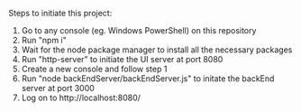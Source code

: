 Steps to initiate this project:

1. Go to any console (eg. Windows PowerShell) on this repository
2. Run "npm i"
3. Wait for the node package manager to install all the necessary packages
4. Run "http-server" to initiate the UI server at port 8080
5. Create a new console and follow step 1
6. Run "node backEndServer/backEndServer.js" to initate the backEnd server at port 3000
7. Log on to http://localhost:8080/

